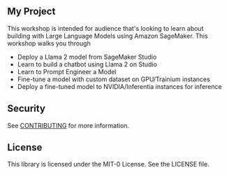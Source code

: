 ## My Project

This workshop is intended for audience that's looking to learn about building with Large Language Models using Amazon SageMaker. This workshop walks you through
- Deploy a Llama 2 model from SageMaker Studio
- Learn to build a chatbot using Llama 2 on Studio
- Learn to Prompt Engineer a Model
- Fine-tune a model with custom dataset on GPU/Trainium instances
- Deploy a fine-tuned model to NVIDIA/Inferentia instances for inference

## Security

See [CONTRIBUTING](CONTRIBUTING.md#security-issue-notifications) for more information.

## License

This library is licensed under the MIT-0 License. See the LICENSE file.

